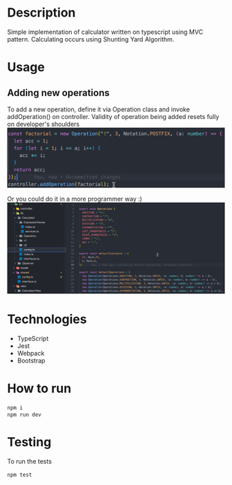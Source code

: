 # Description

Simple implementation of calculator written on typescript using MVC pattern. Calculating occurs using Shunting Yard Algorithm.

# Usage

## Adding new operations

To add a new operation, define it via Operation class
and invoke addOperation() on controller.
Validity of operation being added resets fully on developer's shoulders
![Add new operation button](./assets/addingOperation.png)

Or you could do it in a more programmer way :)
![Add new operation button](./assets/addingOperationConfig.png)

# Technologies

- TypeScript
- Jest
- Webpack
- Bootstrap

# How to run

```
npm i
npm run dev
```

# Testing

To run the tests

```
npm test
```
